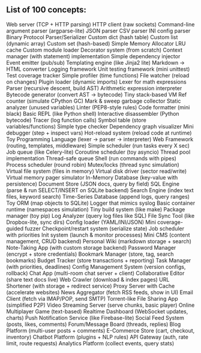 ## List of 100 concepts:

Web server (TCP + HTTP parsing)
HTTP client (raw sockets)
Command-line argument parser (argparse-lite)
JSON parser
CSV parser
INI config parser
Binary Protocol Parser/Serializer
Custom dict (hash table)
Custom list (dynamic array)
Custom set (hash-based)
Simple Memory Allocator
LRU cache
Custom module loader
Decorator system (from scratch)
Context manager (with statement) implementation
Simple dependency injector
Event emitter (pub/sub)
Templating engine (like Jinja2 lite)
Markdown → HTML converter
Logging framework
Unit testing framework (mini unittest)
Test coverage tracker
Simple profiler (time functions)
File watcher (reload on changes)
Plugin loader (dynamic imports)
Lexer for math expressions
Parser (recursive descent, build AST)
Arithmetic expression interpreter
Bytecode generator (convert AST → bytecode)
Tiny stack-based VM
Ref counter (simulate CPython GC)
Mark & sweep garbage collector
Static analyzer (unused variables)
Linter (PEP8-style rules)
Code formatter (mini black)
Basic REPL (like Python shell)
Interactive disassembler (Python bytecode)
Tracer (log function calls)
Symbol table (store variables/functions)
Simple type checker
Dependency graph visualizer
Mini debugger (step + inspect vars)
Hot-reload system (reload code at runtime)
Toy Programming Language (lexer → parser → interpreter)
Web Framework (routing, templates, middleware)
Simple scheduler (run tasks every X sec)
Job queue (like Celery-lite)
Coroutine scheduler (toy asyncio)
Thread pool implementation
Thread-safe queue
Shell (run commands with pipes)
Process scheduler (round robin)
Mutex/locks (thread sync simulation)
Virtual file system (files in memory)
Virtual disk driver (sector read/write)
Virtual memory pager simulator
In-Memory Database (key-value with persistence)
Document Store (JSON docs, query by field)
SQL Engine (parse & run SELECT/INSERT on SQLite backend)
Search Engine (index text files, keyword search)
Time-Series Database (append logs, query ranges)
Toy ORM (map objects to SQLite)
Logger that mimics syslog
Basic container runtime (namespaces simulation)
Tiny build system (like make)
Package manager (toy pip)
Log Analyzer (query log files like SQL)
File Sync Tool (like Dropbox-lite, sync dirs)
Config loader (YAML/INI/JSON)
Mini coverage-guided fuzzer
Checkpoint/restart system (serialize state)
Job scheduler with priorities
Init system (launch & monitor processes)
Mini CMS (content management, CRUD backend)
Personal Wiki (markdown storage + search)
Note-Taking App (with custom storage backend)
Password Manager (encrypt + store credentials)
Bookmark Manager (store, tag, search bookmarks)
Budget Tracker (store transactions + reporting)
Task Manager (with priorities, deadlines)
Config Management System (version configs, rollback)
Chat App (multi-room chat server + client)
Collaborative Editor (share text docs live)
Web Crawler (download & index pages)
URL Shortener (with storage + redirect service)
Proxy Server with Cache (accelerate websites)
News Aggregator (fetch RSS feeds, show in UI)
Email Client (fetch via IMAP/POP, send SMTP)
Torrent-like File Sharing App (simplified P2P)
Video Streaming Server (serve chunks, basic player)
Online Multiplayer Game (text-based)
Realtime Dashboard (WebSocket updates, charts)
Push Notification Service (like Firebase-lite)
Social Feed System (posts, likes, comments)
Forum/Message Board (threads, replies)
Blog Platform (multi-user posts + comments)
E-Commerce Store (cart, checkout, inventory)
Chatbot Platform (plugins + NLP rules)
API Gateway (auth, rate limit, route requests)
Analytics Platform (collect events, query stats)